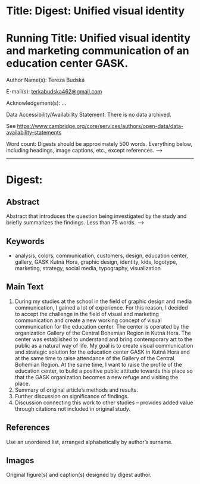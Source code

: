 # Title: Digest: Unified visual identity

# Running Title: Unified visual identity and marketing communication of an education center GASK.

Author Name(s): Tereza Budská

E-mail(s): terkabudska462@gmail.com

Acknowledgement(s): …

Data Accessibility/Availability Statement: There is no data archived.

See https://www.cambridge.org/core/services/authors/open-data/data-availability-statements

Word count: Digests should be approximately 500 words. Everything below, including headings, image captions, etc., except references. -->

- - -

# Digest:

## Abstract
Abstract that introduces the question being investigated by the study and briefly summarizes the
findings. Less than 75 words. -->

## Keywords
- analysis, colors, communication, customers, design, education center, gallery, GASK Kutná Hora, graphic design, identity, kids, logotype, marketing, strategy, social media, typography, visualization

## Main Text
1. During my studies at the school in the field of graphic design and media communication, I gained a lot of experience. For this reason, I decided to accept the challenge in the field of visual and marketing communication and create a new working concept of visual communication for the education center. The center is operated by the organization Gallery of the Central Bohemian Region in Kutná Hora. The center was established to understand and bring contemporary art to the public as a natural way of life. My goal is to create visual communication and strategic solution for the education center GASK in Kutná Hora and at the same time to raise attendance of the Gallery of the Central Bohemian Region. At the same time, I want to raise the profile of the education center, to build a positive public attitude towards this place so that the GASK organization becomes a new refuge and visiting the place.
2. Summary of original article’s methods and results.
3. Further discussion on significance of findings.
4. Discussion connecting this work to other studies – provides added value through citations not included in original study.


## References
Use an unordered list, arranged alphabetically by author’s surname.

## Images
Original figure(s) and caption(s) designed by digest author.
